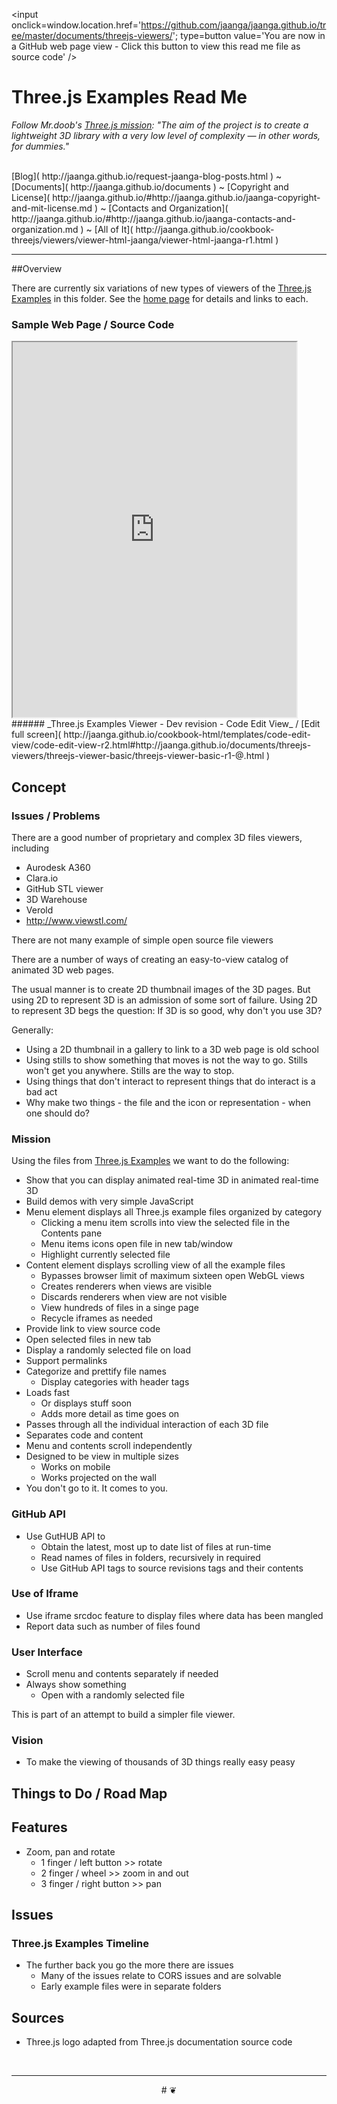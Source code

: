 <span id=topp style=display:none; >[You are now in a GitHub source code view - click this link to view this read me file as a web page]( http://jaanga.github.io/documents/threejs-viewers/ "View file as a web page." ) </span>
<input onclick=window.location.href='https://github.com/jaanga/jaanga.github.io/tree/master/documents/threejs-viewers/'; type=button value='You are now in a GitHub web page view - Click this button to view this read me file as source code' />


Three.js Examples Read Me
===


_Follow Mr.doob's [Three.js mission]( https://github.com/mrdoob/three.js/blob/master/README.md ): "The aim of the project is to create a lightweight 3D library with a very low level of complexity — in other words, for dummies."_

<br>
[Blog]( http://jaanga.github.io/request-jaanga-blog-posts.html )
~ [Documents]( http://jaanga.github.io/documents ) 
~ [Copyright and License]( http://jaanga.github.io/#http://jaanga.github.io/jaanga-copyright-and-mit-license.md ) 
~ [Contacts and Organization]( http://jaanga.github.io/#http://jaanga.github.io/jaanga-contacts-and-organization.md ) 
~ [All of It]( http://jaanga.github.io/cookbook-threejs/viewers/viewer-html-jaanga/viewer-html-jaanga-r1.html ) 

***



##Overview

There are currently six variations of new types of viewers of the [Three.js Examples]( http://mrdoob.github.io/three.js/examples/ ) in this folder. See the [home page]( http://jaanga.github.io/documents/threejs-examples/ ) 
for details and links to each.

<!--
### [Three.js Examples Rover - Full Screen - Dev]( http://jaanga.github.io/documents/threejs-examples/threejs-examples-rover/dev/index.html )

* Tries to break new ground with the user experience of viewing Three.js example files


### [Three.js Examples Viewer - Full Screen - Dev]( http://jaanga.github.io/documents/threejs-examples/threejs-examples-viewer/dev/index.html )

* Tracks closely the features in [Three.js Examples]( http://mrdoob.github.io/three.js/examples/ )
	* But does load a random example on load
-->


### Sample Web Page / Source Code

<iframe class=ifr src=http://jaanga.github.io/cookbook-html/templates/code-edit-view/code-edit-view-r2.html#http://jaanga.github.io/documents/threejs-viewers/threejs-viewer-basic/threejs-viewer-basic-r1-@.html width=90% height=600px ></iframe>  
###### _Three.js Examples Viewer - Dev revision - Code Edit View_ /  [Edit full screen]( http://jaanga.github.io/cookbook-html/templates/code-edit-view/code-edit-view-r2.html#http://jaanga.github.io/documents/threejs-viewers/threejs-viewer-basic/threejs-viewer-basic-r1-@.html )


## Concept

### Issues / Problems
<!--

The general format is an adaptation of the ideas developed in Alexander's _et al_ [A Pattern Language]( https://books.google.com/books?id=hwAHmktpk5IC&pg=PR10#v=onepage&q&f=false ) - as sammarized on page 10.

Each pattern describes a problem which occurs over and over again in our environment, and then describes the core of the solution to that problem, in such a way that you can use this solution a million times over, without ever doing it the same way twice.

patterns are descriptions of common problems and proposal for the solutions that can be used repeatedly every time the problem is encountered and producing an different outcome.

-->

There are a good number of proprietary and complex 3D files viewers, including

* Aurodesk A360
* Clara.io
* GitHub STL viewer
* 3D Warehouse
* Verold
* http://www.viewstl.com/

There are not many example of simple open source file viewers


There are a number of ways of creating an easy-to-view catalog of animated 3D web pages.

The usual manner is to create 2D thumbnail images of the 3D pages. 
But using 2D to represent 3D is an admission of some sort of failure.
Using 2D to represent 3D begs the question: If 3D is so good, why don't you use 3D?

Generally:
* Using a 2D thumbnail in a gallery to link to a 3D web page is old school
* Using stills to show something that moves is not the way to go. Stills won't get you anywhere. Stills are the way to stop.
* Using things that don't interact to represent things that do interact is a bad act
* Why make two things - the file and the icon or representation - when one should do?

### Mission
<!-- a statement of a rationale, applicable now as well as in the future -->

Using the files from [Three.js Examples]( http://mrdoob.github.io/three.js/examples/ ) we want to do the following:

* Show that you can display animated real-time 3D in animated real-time 3D
* Build demos with very simple JavaScript
* Menu element displays all Three.js example files organized by category
	* Clicking a menu item scrolls into view the selected file in the Contents pane
	* Menu items icons open file in new tab/window
	* Highlight currently selected file
* Content element displays scrolling view of all the example files
	* Bypasses browser limit of maximum sixteen open WebGL views
	* Creates renderers when views are visible
	* Discards renderers when view are not visible
	* View hundreds of files in a singe page
	* Recycle iframes as needed
* Provide link to view source code
* Open selected files in new tab
* Display a randomly selected file on load
* Support permalinks
* Categorize and prettify file names
	* Display categories with header tags
* Loads fast
	* Or displays stuff soon
	* Adds more detail as time goes on
* Passes through all the individual interaction of each 3D file
* Separates code and content
* Menu and contents scroll independently
* Designed to be view in multiple sizes
	* Works on mobile
	* Works projected on the wall
* You don't go to it. It comes to you.

### GitHub API

* Use GutHUB API to
	* Obtain the latest, most up to date list of files at run-time
	* Read names of files in folders, recursively in required
	* Use GitHub API tags to source revisions tags and their contents


### Use of Iframe

* Use iframe srcdoc feature to display files where data has been mangled
* Report data such as number of files found

### User Interface

* Scroll menu and contents separately if needed
* Always show something
	* Open with a randomly selected file

This is part of an attempt to build a simpler file viewer.


<!--
The second message is a bit more complicated. 

Don't go there and come back, go there and come back. Make the 'there' come to you.

The first statement refers to a list of hyperlinks whee in order to see of the referenced pages you must click the link. go to that page, 
then click on the return button, do back to the original page and then click on the next hyperlink
-->

### Vision
<!--  a descriptive picture of a desired future state -->

* To make the viewing of thousands of 3D things really easy peasy

## Things to Do / Road Map


## Features

* Zoom, pan and rotate
	* 1 finger / left button >> rotate
	* 2 finger / wheel >> zoom in and out
	* 3 finger / right button >> pan


## Issues

### Three.js Examples Timeline

* The further back you go the more there are issues
	* Many of the issues relate to CORS issues and are solvable
	* Early example files were in separate folders

## Sources

* Three.js logo adapted from Three.js documentation source code

<br>

***

<center title="dingbat" >
# <a href=javascript:topp.scrollIntoView(); style=text-decoration:none; > ❦ </a>
</center>

